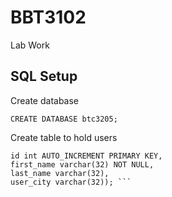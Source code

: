 # BBT3102
Lab Work

## SQL Setup
Create database

```CREATE DATABASE btc3205;```

Create table to hold users

``` CREATE TABLE btc3205.user(
id int AUTO_INCREMENT PRIMARY KEY, 
first_name varchar(32) NOT NULL,
last_name varchar(32),
user_city varchar(32)); ```

